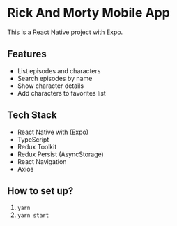 # Rick And Morty Mobile App

This is a React Native project with Expo.

## Features

- List episodes and characters
- Search episodes by name
- Show character details
- Add characters to favorites list

## Tech Stack

- React Native with (Expo)
- TypeScript
- Redux Toolkit
- Redux Persist (AsyncStorage)
- React Navigation
- Axios

## How to set up?

1. `yarn`
2. `yarn start`
